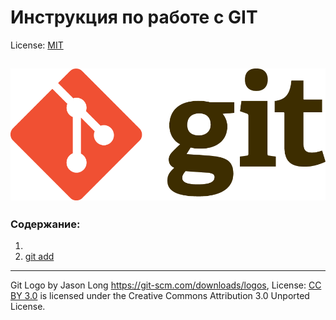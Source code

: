 # Инструкция по работе с GIT

License: [MIT](./license.md)

![git-logo](./assets/Git-Logo-2Color.png)
------

### Cодержание:
1.
2. [git add](./add.md)





------

Git Logo by Jason Long https://git-scm.com/downloads/logos, 
License: [CC BY 3.0](https://creativecommons.org/licenses/by/3.0/) is licensed under the Creative Commons Attribution 3.0 Unported License. 